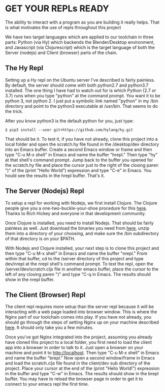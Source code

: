 <h1>GET YOUR REPLs READY</h1>
<p>The ability to interact with a program as you are building it really helps.  That is what motivates the use of repls 
throughout this project</p>

<p>We have two target languages which are applied to our toolchain in three parts:  Python (via Hy) which backends the Blender/Desktop environment, and Javascript (via Clojurescript) which is the target language of both the Server (nodejs) and Client (browser) parts of the chain. </p>

<h2>The Hy Repl</h2>
<p>Setting up a Hy repl on the Ubuntu server I've described is fairly painless.  By default, the server should come with both python2.7 and python3.7 installed.  The one thing I have had to watch out for is which Python (2.7 or 3.7) runs when you type "python"
at the command prompt.  You want it to be python 3, not python 2.  I just put a symbolic link named "python" in my /bin directory and point to the python3 executable at /usr/bin.  That seems to do the trick.</p>

<p>After you know python3 is the default python for you, just type: </p> 
<pre><code>$ pip3 install --user git+https://github.com/hylang/hy.git </code></pre>

<p>That should be it.  To test it, if you have not already, clone this project into a local folder and open the scratch.hy file found in the /desktop/dev directory into an Emacs buffer. Create a second Emacs window or frame and then type "C-u M-x shell" in Emacs and name the buffer "hrepl." Then type "hy" at that shell's command prompt. Jump back to the buffer you opened for the scratch.hy file and place the cursor just to the right of the closing paren ")" of the (print "Hello World") expression and type "C-e" in Emacs. You hould see the results in the hrepl buffer.  That's it.</p>

<h2>The Server (Nodejs) Repl</h2>

<p>To setup a repl for working with Nodejs, we first install Clojure.  The Clojure people give you a one-two-buckle-your-shoe procedure 
for this <a href="https://clojure.org/guides/getting_started#_installation_on_linux">here</a>.  Thanks to Rich Hickey and everyone in that development community.  </p>

<p>Once Clojure is installed, you need to install Nodejs.  That should be fairly painless as well. Just download the binaries you need from <a href="https://nodejs.org/en/download/">here</a>, unzip them into a directory of your choosing, and make sure the /bin subdirectory of that directory is on your $PATH. </p>

<p>With Nodejs and Clojure installed, your next step is to clone this project and then type "C-u M-x shell" in Emacs and name the buffer 
"nrepl."  From within that buffer, cd to the /server directory of this project and type dev/nrepl at the nrepl shell's command prompt.  To test the repl, open the /server/dev/scratch.cljs file in another emacs buffer, place the cursor to the left of any closing paren ")" and type "C-q in Emacs.  The results should show in the nrepl buffer.</p>

<h2>The Client (Browser) Repl</h2>

<p>The client repl requires more setup than the server repl because it will be interacting with a web page loaded into browser window.  This is where the Nginx part of our toolchain comes into play.  If you have not already, you should go through the steps of setting Nginx up on your machine described <a href="https://github.com/tecumsehcommunications/StarlinkViewer/tree/master/nginx">here</a>.  It should only take you a few minutes.</p>

Once you've got Nginx integrated into the project, assuming you already have cloned this project to a local folder, you first need to load the client app into a browser in order to talk to it.  Just open a browser on your machine and point it to <a href="http://localhost">http://localhost</a>.  Then type "C-u M-x shell" in Emacs and name the buffer "brepl."  Now open a second window/frame in Emacs and load the scratch.cljs file found in the client/dev sub directory of the project.  Place your cursor at the end of the (print "Hello World!") expression in the buffer and type "C-w" in Emacs.  The results should show in the brepl buffer.  You may have to reload the browser page in order to get it to connect to your emacs repl the first time.</p> 
